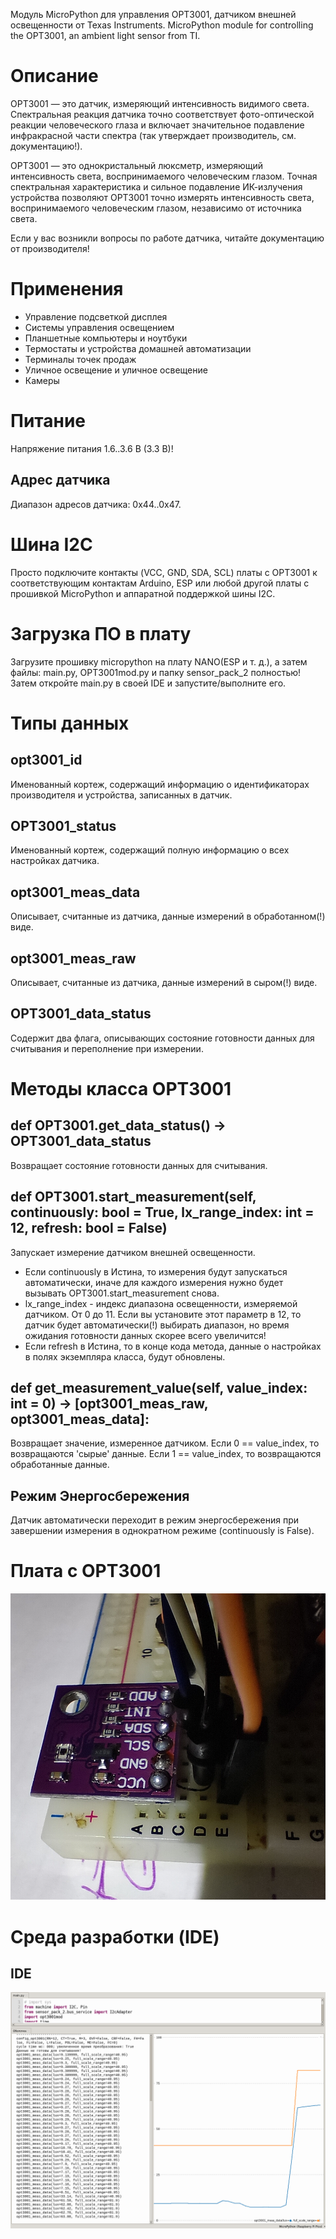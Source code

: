 Модуль MicroPython для управления OPT3001, датчиком внешней освещенности от Texas Instruments.
MicroPython module for controlling the OPT3001, an ambient light sensor from TI.

# Описание
OPT3001 — это датчик, измеряющий интенсивность видимого света. Спектральная реакция датчика точно соответствует 
фото-оптической реакции человеческого глаза и включает значительное подавление инфракрасной части спектра (так утверждает производитель, см. документацию!).

OPT3001 — это однокристальный люксметр, измеряющий интенсивность света, воспринимаемого человеческим глазом. 
Точная спектральная характеристика и сильное подавление ИК-излучения устройства позволяют OPT3001 точно измерять 
интенсивность света, воспринимаемого человеческим глазом, независимо от источника света.

Если у вас возникли вопросы по работе датчика, читайте документацию от производителя!

# Применения
* Управление подсветкой дисплея
* Системы управления освещением
* Планшетные компьютеры и ноутбуки
* Термостаты и устройства домашней автоматизации
* Терминалы точек продаж
* Уличное освещение и уличное освещение
* Камеры

# Питание
Напряжение питания 1.6..3.6 В (3.3 В)!

## Адрес датчика
Диапазон адресов датчика: 0x44..0x47.

# Шина I2C
Просто подключите контакты (VCC, GND, SDA, SCL) платы с OPT3001 к соответствующим контактам Arduino, 
ESP или любой другой платы с прошивкой MicroPython и аппаратной поддержкой шины I2C. 

# Загрузка ПО в плату
Загрузите прошивку micropython на плату NANO(ESP и т. д.), а затем файлы: main.py, OPT3001mod.py и папку sensor_pack_2 полностью!
Затем откройте main.py в своей IDE и запустите/выполните его.

# Типы данных
## opt3001_id
Именованный кортеж, содержащий информацию о идентификаторах производителя и устройства, записанных в датчик.
## OPT3001_status
Именованный кортеж, содержащий полную информацию о всех настройках датчика.
## opt3001_meas_data
Описывает, считанные из датчика, данные измерений в обработанном(!) виде.
## opt3001_meas_raw
Описывает, считанные из датчика, данные измерений в сыром(!) виде.
## OPT3001_data_status
Содержит два флага, описывающих состояние готовности данных для считывания и переполнение при измерении.

# Методы класса OPT3001
## def OPT3001.get_data_status() -> OPT3001_data_status
Возвращает состояние готовности данных для считывания.

## def OPT3001.start_measurement(self, continuously: bool = True, lx_range_index: int = 12, refresh: bool = False)
Запускает измерение датчиком внешней освещенности.
* Если continuously в Истина, то измерения будут запускаться автоматически, иначе для каждого измерения нужно будет
вызывать OPT3001.start_measurement снова.
* lx_range_index - индекс диапазона освещенности, измеряемой датчиком. От 0 до 11. Если вы установите этот параметр в 12,
то датчик будет автоматически(!) выбирать диапазон, но время ожидания готовности данных скорее всего увеличится! 
* Если refresh в Истина, то в конце кода метода, данные о настройках в полях экземпляра класса, будут обновлены.

## def get_measurement_value(self, value_index: int = 0) -> [opt3001_meas_raw, opt3001_meas_data]:
Возвращает значение, измеренное датчиком. Если 0 == value_index, то возвращаются 'сырые' данные.
Если 1 == value_index, то возвращаются обработанные данные.

## Режим Энергосбережения
Датчик автоматически переходит в режим энергосбережения при завершении измерения в однократном режиме (continuously is False). 

# Плата с OPT3001
![alt text](https://github.com/octaprog7/OPT3001/blob/master/pics/opt3001_board.jpg)
# Среда разработки (IDE)
## IDE
![alt text](https://github.com/octaprog7/OPT3001/blob/master/pics/opt3001_ide.png)

